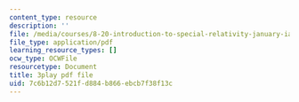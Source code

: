 ```yaml
---
content_type: resource
description: ''
file: /media/courses/8-20-introduction-to-special-relativity-january-iap-2021/7c6b12d7521fd884b866ebcb7f38f13c_6fFfT7LhtPw.pdf
file_type: application/pdf
learning_resource_types: []
ocw_type: OCWFile
resourcetype: Document
title: 3play pdf file
uid: 7c6b12d7-521f-d884-b866-ebcb7f38f13c
---
```

